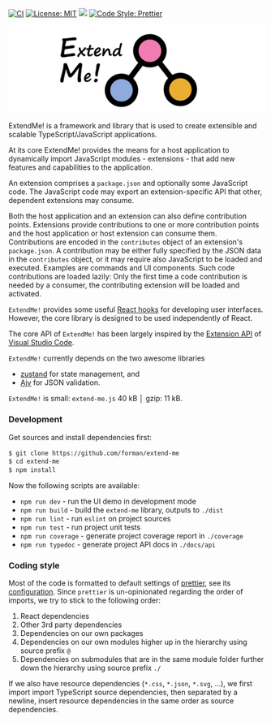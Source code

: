 [![CI](https://github.com/forman/extend-me/actions/workflows/node.js.yml/badge.svg)](https://github.com/forman/extend-me/actions/workflows/node.js.yml)
[![License: MIT](https://badgen.net/static/license/MIT/blue)](https://mit-license.org/)
[![](https://badgen.net/npm/types/tslib)](https://www.typescriptlang.org/)
[![Code Style: Prettier](https://img.shields.io/badge/code_style-prettier-ff69b4.svg)](https://github.com/prettier/prettier)

![image](docs/images/extend-me.png)


ExtendMe! is a framework and library that is used to create extensible and
scalable TypeScript/JavaScript applications.

At its core ExtendMe! provides the means for a host application to dynamically
import JavaScript modules - extensions - that add new features and capabilities
to the application.

An extension comprises a `package.json` and optionally some JavaScript code. The
JavaScript code may export an extension-specific API that other, dependent
extensions may consume.

Both the host application and an extension can also define contribution points.
Extensions provide contributions to one or more contribution points and the host
application or host extension can consume them. Contributions are encoded in
the `contributes` object of an extension's `package.json`. A contribution may be
either fully specified by the JSON data in the `contributes` object, or it may
require also JavaScript to be loaded and executed. Examples are commands and UI
components. Such code contributions are loaded lazily: Only the first time a
code contribution is needed by a consumer, the contributing extension will be
loaded and activated.

`ExtendMe!` provides some
useful [React hooks](https://react.dev/reference/react) for developing user
interfaces. However, the core library is designed to be used independently of 
React. 

The core API of `ExtendMe!` has been largely inspired by the
[Extension API](https://code.visualstudio.com/api)
of [Visual Studio Code](https://code.visualstudio.com/).

`ExtendMe!` currently depends on the two awesome libraries

* [zustand](https://github.com/pmndrs/zustand) for state management, and
* [Ajv](https://ajv.js.org/) for JSON validation.

`ExtendMe!` is small: `extend-me.js` 40 kB │ gzip: 11 kB.

### Development

Get sources and install dependencies first:

```bash
$ git clone https://github.com/forman/extend-me
$ cd extend-me
$ npm install
```

Now the following scripts are available:

* `npm run dev` - run the UI demo in development mode
* `npm run build` - build the `extend-me` library, outputs to `./dist`
* `npm run lint` - run `eslint` on project sources
* `npm run test` - run project unit tests
* `npm run coverage` - generate project coverage report in `./coverage`
* `npm run typedoc` - generate project API docs in `./docs/api`

### Coding style

Most of the code is formatted to default settings of
[prettier](https://prettier.io/), see its [configuration](./.prettierrc.json).
Since `prettier` is un-opinionated regarding the order of imports, we try to 
stick to the following order: 

1. React dependencies
2. Other 3rd party dependencies
3. Dependencies on our own packages
4. Dependencies on our own modules higher up in the hierarchy 
   using source prefix `@`
5. Dependencies on submodules that are in the same module folder 
   further down the hierarchy using source prefix `./`

If we also have resource dependencies (`*.css`, `*.json`, `*.svg`, ...), 
we first import import TypeScript source dependencies, then separated by a 
newline, insert resource dependencies in the same order as source dependencies.
